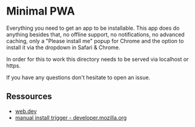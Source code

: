 # Minimal PWA

Everything you need to get an app to be installable. This app does do anything besides that, no offline support, no notifications, no advanced caching, only a "Please install me" popup for Chrome and the option to install it via the dropdown in Safari & Chrome.

In order for this to work this directory needs to be served via localhost or https.

If you have any questions don't hesitate to open an issue.

## Ressources

- [web.dev](https://web.dev/explore/progressive-web-apps?hl=de)
- [manual install trigger - developer.mozilla.org](https://developer.mozilla.org/en-US/docs/Web/Progressive_web_apps/How_to/Trigger_install_prompt)